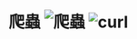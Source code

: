 # 爬蟲 ![爬蟲](https://img.shields.io/badge/%E7%88%AC%E8%9F%B2-%E7%88%AC%E5%88%B0%E5%93%AA-0AA0FF?logo=php) ![curl](https://img.shields.io/badge/curl-%E6%80%8E%E9%BA%BC%E7%94%A8-073551?style=plastic&logo=php)
